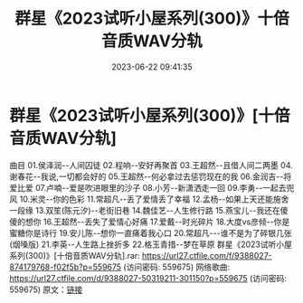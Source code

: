 ﻿---
title: 群星《2023试听小屋系列(300)》十倍音质WAV分轨
date: 2023-06-22 09:41:35
categories: WAV车载音乐、镜像
tags: 华语中文
---
# 群星《2023试听小屋系列(300)》[十倍音质WAV分轨]

曲目
01.侯泽润--人间囚徒
02.程响--安好再聚首
03.王超然--且借人间二两墨
04.谢春花--我说,一切都会好的
05.王超然--何必拿过去惩罚现在的我
06.金润吉--将爱比爱
07.卢喃--爱是吹进眼里的沙子
08.小芳--新潇洒走一回
09.李勇--一起去兜风
10.米灵--你的色彩
11.常超凡--丢了爱情丢了幸福
12.孟杨--如果上天还能施舍一段缘
13.双笙(陈元汐)--老街旧巷
14.魏佳艺--人生修行路
15.燕宝儿--我还在傻傻的想你
16.王超然--丢失了爱情心好痛
17.爱戴--时光碎片
18.大度vs彦倾--你是蜜糖你是诗行
19.安儿陈--想你一直痛着我心口
20.常超凡---谁不是为了碎银几张(烟嗓版)
21.李英--人生路上挫折多
22.格玉青措--梦在草原
群星《2023试听小屋系列(300)》[十倍音质WAV分轨].rar: https://url27.ctfile.com/f/9388027-874179768-f02f5b?p=559675
(访问密码: 559675)
网络歌曲: https://url27.ctfile.com/d/9388027-50319211-301150?p=559675
(访问密码: 559675)
原文：[链接](https://blog.sina.com.cn/s/blog_1647c7e76010312g7.html)